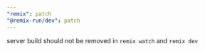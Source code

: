 ```yaml
---
"remix": patch
"@remix-run/dev": patch
---
```


server build should not be removed in `remix watch` and `remix dev` 
